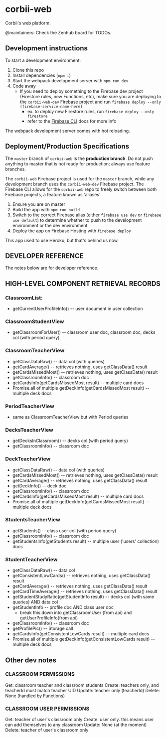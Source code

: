 # corbii-web
Corbii's web platform.

@maintainers: Check the Zenhub board for TODOs.

## Development instructions

To start a development environment:

1. Clone this repo
1. Install dependencies (`npm i`)
1. Start the webpack development server with `npm run dev`
1. Code away
   * If you need to deploy something to the Firebase dev project (Firestore rules, new Functions, etc), make sure you are deploying to the `corbii-web-dev` Firebase project and run `firebase deploy --only [firebase-service-name-here]`
      * ex. to deploy new Firestore rules, run `firebase deploy --only firestore`
      * refer to the [Firebase CLI](https://firebase.google.com/docs/cli/) docs for more info

The webpack development server comes with hot reloading.

## Deployment/Production Specifications

The `master` branch of `corbii-web` is the **production branch**. Do not push anything to master that is not ready for production; always use feature branches.

The `corbii-web` Firebase project is used for the `master` branch, while any development branch uses the `corbii-web-dev` Firebase project. The Firebase CLI allows for the `corbii-web` repo to freely switch between both Firebase projects, a feature known as 'aliases'. 

1. Ensure you are on master
1. Build the app with `npm run build`
1. Switch to the correct Firebase alias (either `firebase use dev` or `firebase use default`) to determine whether to push to the development environment or the dev environment
1. Deploy the app on Firebase Hosting with `firebase deploy`

This app used to use Heroku, but that's behind us now.

## DEVELOPER REFERENCE
The notes below are for developer reference.

## HIGH-LEVEL COMPONENT RETRIEVAL RECORDS

### ClassroomList:
* getCurrentUserProfileInfo() -- user document in user collection

### ClassroomStudentView
* getClassroomForUser() -- classroom user doc, classroom doc, decks col (with period query)

### ClassroomTeacherView
* getClassDataRaw() -- data col (with queries)
* getCardAverage() -- retrieves nothing, uses getClassData() result
* getCardsMissedMost() -- retrieves nothing, uses getClassData() result
* getClassroomInfo() -- classroom doc
* getCardsInfo(getCardsMissedMost result) -- multiple card docs
* Promise.all of multiple getDeckInfo(getCardsMissedMost result) -- multiple deck docs

### PeriodTeacherView
* same as ClassroomTeacherView but with Period queries

### DecksTeacherView
* getDecksInClassroom() -- decks col (with period query)
* getClassroomInfo() -- classroom doc

### DeckTeacherView
* getClassDataRaw() -- data col (with queries)
* getCardsMissedMost() -- retrieves nothing, uses getClassData() result
* getCardAverage() -- retrieves nothing, uses getClassData() result
* getDeckInfo() -- deck doc
* getClassroomInfo() -- classroom doc
* getCardsInfo(getCardsMissedMost result) -- multiple card docs
* Promise.all of multiple getDeckInfo(getCardsMissedMost result) -- multiple deck docs

### StudentsTeacherView
* getStudents() -- class user col (with period query)
* getClassroomInfo() -- classroom doc
* getStudentsInfo(getStudents result) --  multiple user ('users' collection) docs

### StudentTeacherView
* getClassDataRaw() -- data col 
* getConsistentLowCards() -- retrieves nothing, uses getClassData() result
* getCardAverage() -- retrieves nothing, uses getClassData() result
* getCardTimeAverage() -- retrieves nothing, uses getClassData() result
* getStudentStudyRatio(getStudentInfo result) -- decks col (with same queries) AND data col
* getStudentInfo -- profile doc AND class user doc
  * break this down into getClassroomUser (from api) and getUserProfileInfo(from api)
* getClassroomInfo() -- classroom doc
* getProfilePic() -- Storage call
* getCardsInfo(getConsistentLowCards result) -- multiple card docs
* Promise.all of multiple getDeckInfo(getConsistentLowCards result) -- multiple deck docs

## Other dev notes

### CLASSROOM PERMISSIONS
Get: classroom teacher and classroom students
Create: teachers only, and teacherId must match teacher UID
Update: teacher only (teacherId)
Delete: None (handled by Functions)

### CLASSROOM USER PERMISSIONS
Get: teacher of user's classroom only
Create: user only. this means user can add themselves to any classroom
Update: None (at the moment)
Delete: teacher of user's classroom only